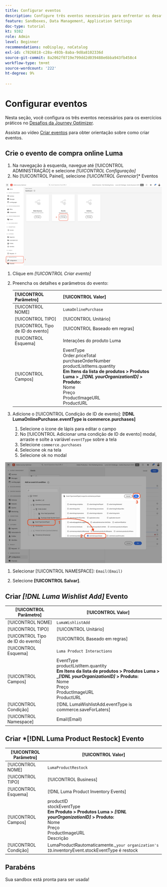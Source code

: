 ```yaml
---
title: Configurar eventos
description: Configure três eventos necessários para enfrentar os desafios do Journey Optimizer
feature: Sandboxes, Data Management, Application Settings
doc-type: tutorial
kt: 9382
role: Admin
level: Beginner
recommendations: noDisplay, noCatalog
exl-id: c7826818-c28a-493b-8aba-9d8a8102336d
source-git-commit: 8a2062f0719e799dd2d039488e6bba943fb458c4
workflow-type: tm+mt
source-wordcount: '222'
ht-degree: 9%

---
```


# Configurar eventos

Nesta seção, você configura os três eventos necessários para os exercícios práticos no [Desafios da Journey Optimizer](/help/challenges/introduction-and-prerequisites.md).

Assista ao vídeo [Criar eventos](/help/set-up-journeys/create-events.md) para obter orientação sobre como criar eventos.

## Crie o evento de compra online Luma

1. Na navegação à esquerda, navegue até [!UICONTROL ADMINISTRAÇÃO] e selecione *[!UICONTROL Configuração]*
1. No [!UICONTROL Painel], selecione *[!UICONTROL Gerenciar*]* Eventos

![Gerenciar eventos](assets/create-events.png)

1. Clique em *[!UICONTROL Criar evento]*
1. Preencha os detalhes e parâmetros do evento:

   | [!UICONTROL Parâmetro] | [!UICONTROL Valor] |
   |-------------|-----------|
   | [!UICONTROL NOME] | `LumaOnlinePurchase` |
   | [!UICONTROL TIPO] | [!UICONTROL Unitário] |
   | [!UICONTROL Tipo de ID do evento] | [!UICONTROL Baseado em regras] |
   | [!UICONTROL Esquema] | Interações do produto Luma |
   | [!UICONTROL Campos] | EventType <br>Order.priceTotal<br>purchaseOrderNumber<br>productListItems.quantity<br><b>Em Itens da lista de produtos > Produtos Luma > _*[!DNL yourOrganizationID]* > Produto:</b> <br> Nome<br>Preço<br>ProductImageURL<br>ProductURL |

1. Adicione o [!UICONTROL Condição de ID de evento]: **[!DNL LumaOnlinePurchase.eventType is commerce.purchases]**

   1. Selecione o ícone de lápis para editar o campo
   2. No [!UICONTROL Adicionar uma condição de ID de evento] modal, arraste e solte a variável `eventType` sobre a tela
   3. Selecione `commerce.purchases`
   4. Selecione ok na tela
   5. Selecione ok no modal

![Adicionar condição de evento](/help/tutorial-configure-a-training-sandbox/assets/Event-lumaOnlinePurchase-condition-1.png)

1. Selecionar [!UICONTROL NAMESPACE]: `Email(Email)`

1. Selecione **[!UICONTROL Salvar]**.

## Criar *[!DNL Luma Wishlist Add]* Evento

| [!UICONTROL Parâmetro] | [!UICONTROL Valor] |
|-------------|-----------|
| [!UICONTROL NOME] | `LumaWishlistAdd` |
| [!UICONTROL TIPO] | [!UICONTROL Unitário] |
| [!UICONTROL Tipo de ID do evento] | [!UICONTROL Baseado em regras] |
| [!UICONTROL Esquema] | `Luma Product Interactions` |
| [!UICONTROL Campos] | EventType<br>productListItem.quantity<br><b>Em Itens da lista de produtos > Produtos Luma > _*[!DNL yourOrganizationID]* > Produto:</b> <br>Nome<br>Preço<br> ProductImageURL<br>ProductURL |
| [!UICONTROL Condição] | [!DNL LumaWishlistAdd.eventType is commerce.saveForLaters] |
| [!UICONTROL Namespace] | Email(Email) |

## Criar *[!DNL Luma Product Restock] Evento

| [!UICONTROL Parâmetro] | [!UICONTROL Valor] |
|-------------|-----------|
| [!UICONTROL NOME] | `LumaProductRestock` |
| [!UICONTROL TIPO] | [!UICONTROL Business] |
| [!UICONTROL Esquema] | [!DNL Luma Product Inventory Events] |
| [!UICONTROL Campos] | productID <br> stockEventType<br><b>Em Produto > Produtos Luma > *[!DNL yourOrganizationID]* > Produto:</b> <br>Nome<br>Preço<br> ProductImageURL<br>Descrição |
| [!UICONTROL Condição] | LumaProductRautomaticamente._`your organization's ID`.inventoryEvent.stockEventType é restock |

## Parabéns

Sua sandbox está pronta para ser usada!
